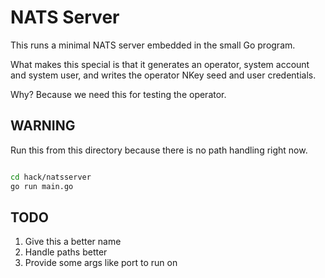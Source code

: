 # NATS Server

This runs a minimal NATS server embedded in the small Go program.

What makes this special is that it generates an operator, system account and system user, and writes the operator NKey seed and user credentials.

Why? Because we need this for testing the operator.

## WARNING

Run this from this directory because there is no path handling right now.

```bash

cd hack/natsserver
go run main.go
```

## TODO

1. Give this a better name
2. Handle paths better
3. Provide some args like port to run on
